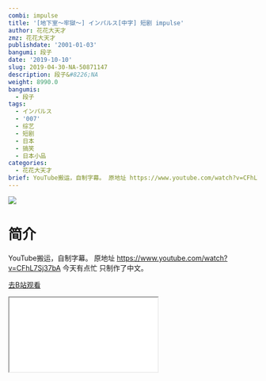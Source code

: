```yaml
---
combi: impulse
title: '[地下室～牢獄～] インパルス[中字] 短剧 impulse'
author: 花花大天才
zmz: 花花大天才
publishdate: '2001-01-03'
bangumi: 段子
date: '2019-10-10'
slug: 2019-04-30-NA-50871147
description: 段子&#8226;NA
weight: 8990.0
bangumis:
  - 段子
tags:
  - インパルス
  - '007'
  - 综艺
  - 短剧
  - 日本
  - 搞笑
  - 日本小品
categories:
  - 花花大天才
brief: YouTube搬运，自制字幕。 原地址 https://www.youtube.com/watch?v=CFhL7Sj37bA 今天有点忙 只制作了中文。
---
```

![](https://raw.githubusercontent.com/tcgriffith/owaraisite/master/static/tmpimg/d00726e9930707ff26424bf501f010e99139541f.jpg.480.jpg)
# 简介  
YouTube搬运，自制字幕。
原地址  https://www.youtube.com/watch?v=CFhL7Sj37bA
今天有点忙 只制作了中文。  

[去B站观看](https://www.bilibili.com/video/av50871147/)
<div class ="resp-container"><iframe class="testiframe" src="//player.bilibili.com/player.html?aid=50871147"", scrolling="no", allowfullscreen="true" > </iframe></div> 
